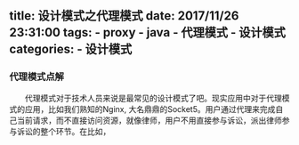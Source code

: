 title: 设计模式之代理模式
date: 2017/11/26 23:31:00
tags:
    - proxy
    - java
    - 代理模式
    - 设计模式
categories:
    - 设计模式
---

### 代理模式点解

代理模式对于技术人员来说是最常见的设计模式了吧。现实应用中对于代理模式的应用，比如我们熟知的Nginx,
大名鼎鼎的Socket5。用户通过代理来完成自己当前请求，而不直接访问资源，就像律师，用户不用直接参与诉讼，派出律师参与诉讼的整个环节。在比如，

<style type="text/css">
    p {
        text-indent: 2em
    }
</style>